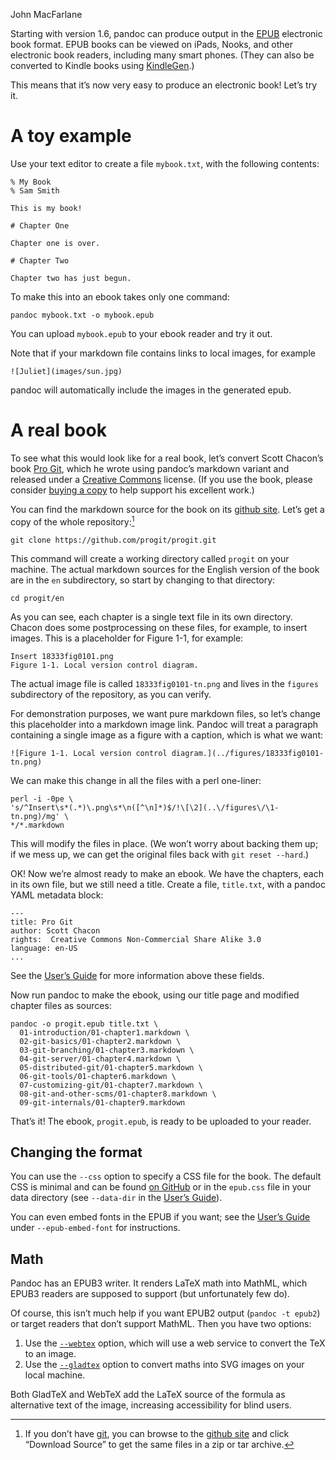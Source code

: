 John MacFarlane

Starting with version 1.6, pandoc can produce output in the [EPUB](https://en.wikipedia.org/wiki/EPUB) electronic book format. EPUB books can be viewed on iPads, Nooks, and other electronic book readers, including many smart phones. (They can also be converted to Kindle books using [KindleGen](https://www.amazon.com/gp/feature.html?ie=UTF8&docId=1000765211).)

This means that it’s now very easy to produce an electronic book! Let’s try it.

# A toy example

Use your text editor to create a file `mybook.txt`, with the following contents:

    % My Book
    % Sam Smith

    This is my book!

    # Chapter One

    Chapter one is over.

    # Chapter Two

    Chapter two has just begun.

To make this into an ebook takes only one command:

    pandoc mybook.txt -o mybook.epub

You can upload `mybook.epub` to your ebook reader and try it out.

Note that if your markdown file contains links to local images, for example

    ![Juliet](images/sun.jpg)

pandoc will automatically include the images in the generated epub.

# A real book

To see what this would look like for a real book, let’s convert Scott Chacon’s book [Pro Git](https://git-scm.com/book/en/v2), which he wrote using pandoc’s markdown variant and released under a [Creative Commons](https://creativecommons.org/) license. (If you use the book, please consider [buying a copy](https://git-scm.com/book/en/v2) to help support his excellent work.)

You can find the markdown source for the book on its [github site](https://github.com/progit/progit). Let’s get a copy of the whole repository:<a href="#fn1" id="fnref1" class="footnote-ref"><sup>1</sup></a>

    git clone https://github.com/progit/progit.git

This command will create a working directory called `progit` on your machine. The actual markdown sources for the English version of the book are in the `en` subdirectory, so start by changing to that directory:

    cd progit/en

As you can see, each chapter is a single text file in its own directory. Chacon does some postprocessing on these files, for example, to insert images. This is a placeholder for Figure 1-1, for example:

    Insert 18333fig0101.png
    Figure 1-1. Local version control diagram.

The actual image file is called `18333fig0101-tn.png` and lives in the `figures` subdirectory of the repository, as you can verify.

For demonstration purposes, we want pure markdown files, so let’s change this placeholder into a markdown image link. Pandoc will treat a paragraph containing a single image as a figure with a caption, which is what we want:

    ![Figure 1-1. Local version control diagram.](../figures/18333fig0101-tn.png)

We can make this change in all the files with a perl one-liner:

    perl -i -0pe \
    's/^Insert\s*(.*)\.png\s*\n([^\n]*)$/!\[\2](..\/figures\/\1-tn.png)/mg' \
    */*.markdown

This will modify the files in place. (We won’t worry about backing them up; if we mess up, we can get the original files back with `git reset --hard`.)

OK! Now we’re almost ready to make an ebook. We have the chapters, each in its own file, but we still need a title. Create a file, `title.txt`, with a pandoc YAML metadata block:

    ---
    title: Pro Git
    author: Scott Chacon
    rights:  Creative Commons Non-Commercial Share Alike 3.0
    language: en-US
    ...

See the [User’s Guide](https://pandoc.org/MANUAL.html#epub-metadata) for more information above these fields.

Now run pandoc to make the ebook, using our title page and modified chapter files as sources:

    pandoc -o progit.epub title.txt \
      01-introduction/01-chapter1.markdown \
      02-git-basics/01-chapter2.markdown \
      03-git-branching/01-chapter3.markdown \
      04-git-server/01-chapter4.markdown \
      05-distributed-git/01-chapter5.markdown \
      06-git-tools/01-chapter6.markdown \
      07-customizing-git/01-chapter7.markdown \
      08-git-and-other-scms/01-chapter8.markdown \
      09-git-internals/01-chapter9.markdown

That’s it! The ebook, `progit.epub`, is ready to be uploaded to your reader.

## Changing the format

You can use the `--css` option to specify a CSS file for the book. The default CSS is minimal and can be found [on GitHub](https://github.com/jgm/pandoc/blob/master/data/epub.css) or in the `epub.css` file in your data directory (see `--data-dir` in the [User’s Guide](https://pandoc.org/MANUAL.html)).

You can even embed fonts in the EPUB if you want; see the [User’s Guide](https://pandoc.org/MANUAL.html) under `--epub-embed-font` for instructions.

## Math

Pandoc has an EPUB3 writer. It renders LaTeX math into MathML, which EPUB3 readers are supposed to support (but unfortunately few do).

Of course, this isn’t much help if you want EPUB2 output (`pandoc -t epub2`) or target readers that don’t support MathML. Then you have two options:

1.  Use the [`--webtex`](https://pandoc.org/MANUAL.html#option--webtex) option, which will use a web service to convert the TeX to an image.
2.  Use the [`--gladtex`](https://pandoc.org/MANUAL.html#option--gladtex) option to convert maths into SVG images on your local machine.

Both GladTeX and WebTeX add the LaTeX source of the formula as alternative text of the image, increasing accessibility for blind users.

---

1.  If you don’t have [git](https://git-scm.com), you can browse to the [github site](https://github.com/progit/progit) and click “Download Source” to get the same files in a zip or tar archive.<a href="#fnref1" class="footnote-back">↩</a>

